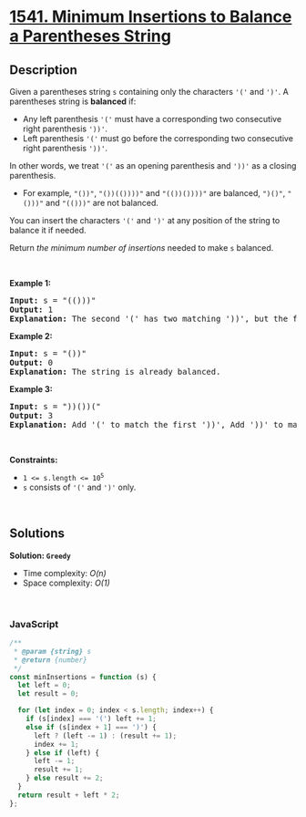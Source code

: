 # [1541. Minimum Insertions to Balance a Parentheses String](https://leetcode.com/problems/minimum-insertions-to-balance-a-parentheses-string)

## Description

<div class="xFUwe" data-track-load="description_content"><p>Given a parentheses string <code>s</code> containing only the characters <code>'('</code> and <code>')'</code>. A parentheses string is <strong>balanced</strong> if:</p>

<ul>
	<li>Any left parenthesis <code>'('</code> must have a corresponding two consecutive right parenthesis <code>'))'</code>.</li>
	<li>Left parenthesis <code>'('</code> must go before the corresponding two consecutive right parenthesis <code>'))'</code>.</li>
</ul>

<p>In other words, we treat <code>'('</code> as an opening parenthesis and <code>'))'</code> as a closing parenthesis.</p>

<ul>
	<li>For example, <code>"())"</code>, <code>"())(())))"</code> and <code>"(())())))"</code> are balanced, <code>")()"</code>, <code>"()))"</code> and <code>"(()))"</code> are not balanced.</li>
</ul>

<p>You can insert the characters <code>'('</code> and <code>')'</code> at any position of the string to balance it if needed.</p>

<p>Return <em>the minimum number of insertions</em> needed to make <code>s</code> balanced.</p>

<p>&nbsp;</p>
<p><strong class="example">Example 1:</strong></p>

<pre><strong>Input:</strong> s = "(()))"
<strong>Output:</strong> 1
<strong>Explanation:</strong> The second '(' has two matching '))', but the first '(' has only ')' matching. We need to add one more ')' at the end of the string to be "(())))" which is balanced.
</pre>

<p><strong class="example">Example 2:</strong></p>

<pre><strong>Input:</strong> s = "())"
<strong>Output:</strong> 0
<strong>Explanation:</strong> The string is already balanced.
</pre>

<p><strong class="example">Example 3:</strong></p>

<pre><strong>Input:</strong> s = "))())("
<strong>Output:</strong> 3
<strong>Explanation:</strong> Add '(' to match the first '))', Add '))' to match the last '('.
</pre>

<p>&nbsp;</p>
<p><strong>Constraints:</strong></p>

<ul>
	<li><code>1 &lt;= s.length &lt;= 10<sup>5</sup></code></li>
	<li><code>s</code> consists of <code>'('</code> and <code>')'</code> only.</li>
</ul>
</div>

<p>&nbsp;</p>

## Solutions

**Solution: `Greedy`**

- Time complexity: <em>O(n)</em>
- Space complexity: <em>O(1)</em>

<p>&nbsp;</p>

### **JavaScript**

```js
/**
 * @param {string} s
 * @return {number}
 */
const minInsertions = function (s) {
  let left = 0;
  let result = 0;

  for (let index = 0; index < s.length; index++) {
    if (s[index] === '(') left += 1;
    else if (s[index + 1] === ')') {
      left ? (left -= 1) : (result += 1);
      index += 1;
    } else if (left) {
      left -= 1;
      result += 1;
    } else result += 2;
  }
  return result + left * 2;
};
```
